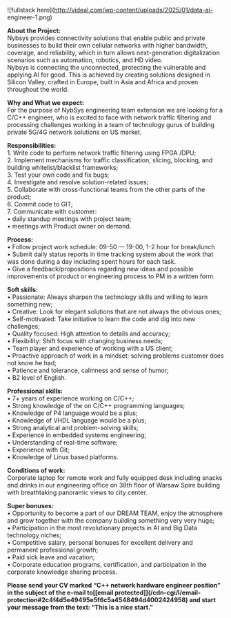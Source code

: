 ![fullstack hero](http://videal.com/wp-content/uploads/2025/01/data-ai-
engineer-1.png)  

  
**About the Project:**  
Nybsys provides connectivity solutions that enable public and private
businesses to build their own cellular networks with higher bandwidth,
coverage, and reliability, which in turn allows next-generation digitalization
scenarios such as automation, robotics, and HD video.  
Nybsys is connecting the unconnected, protecting the vulnerable and applying
AI for good. This is achieved by creating solutions designed in Silicon
Valley, crafted in Europe, built in Asia and Africa and proven throughout the
world.  
  
  
**Why and What we expect:**  
For the purpose of NybSys engineering team extension we are looking for a
C/C++ engineer, who is excited to face with network traffic filtering and
processing challenges working in a team of technology gurus of building
private 5G/4G network solutions on US market.  
  
**Responsibilities:**  
1\. Write code to perform network traffic filtering using FPGA /DPU;  
2\. Implement mechanisms for traffic classification, slicing, blocking, and
building whitelist/blacklist frameworks;  
3\. Test your own code and fix bugs;  
4\. Investigate and resolve solution-related issues;  
5\. Collaborate with cross-functional teams from the other parts of the
product;  
6\. Commit code to GIT;  
7\. Communicate with customer:  
• daily standup meetings with project team;  
• meetings with Product owner on demand.  
  
**Process:**  
• Follow project work schedule: 09-50 — 19-00, 1-2 hour for break/lunch  
• Submit daily status reports in time tracking system about the work that was
done during a day including spent hours for each task.  
• Give a feedback/propositions regarding new ideas and possible improvements
of product or engineering process to PM in a written form.  
  
**Soft skills:**  
• Passionate: Always sharpen the technology skills and willing to learn
something new;  
• Creative: Look for elegant solutions that are not always the obvious ones;  
• Self-motivated: Take initiative to learn the code and dig into new
challenges;  
• Quality focused: High attention to details and accuracy;  
• Flexibility: Shift focus with changing business needs;  
• Team player and experience of working with a US client;  
• Proactive approach of work in a mindset: solving problems customer does not
know he had;  
• Patience and tolerance, calmness and sense of humor;  
• B2 level of English.  
  
**Professional skills:**  
• 7+ years of experience working on C/C++;  
• Strong knowledge of the on C/C++ programming languages;  
• Knowledge of P4 language would be a plus;  
• Knowledge of VHDL language would be a plus;  
• Strong analytical and problem-solving skills;  
• Experience in embedded systems engineering;  
• Understanding of real-time software;  
• Experience with Git;  
• Knowledge of Linux based platforms.  
  
  
**Conditions of work:**  
Corporate laptop for remote work and fully equipped desk including snacks and
drinks in our engineering office on 38th floor of Warsaw Spire building with
breathtaking panoramic views to city center.  
  
**Super bonuses:**  
• Opportunity to become a part of our DREAM TEAM, enjoy the atmosphere and
grow together with the company building something very very huge;  
• Participation in the most revolutionary projects in AI and Big Data
technology niches;  
• Competitive salary, personal bonuses for excellent delivery and permanent
professional growth;  
• Paid sick leave and vacation;  
• Corporate education programs, certification, and participation in the
corporate knowledge sharing process.  
  
**Please send your CV marked “C++ network hardware engineer position” in the
subject of the e-mail to[[email protected]](/cdn-cgi/l/email-
protection#2c4f4d5e49495e5f6c5a4548494d4002424958) and start your message from
the text: “This is a nice start.”**
